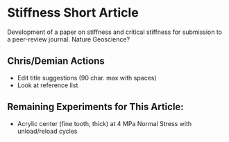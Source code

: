 Stiffness Short Article
=====================

Development of a paper on stiffness and critical stiffness for submission
to a peer-review journal. Nature Geoscience?

## Chris/Demian Actions
- Edit title suggestions (90 char. max with spaces)
- Look at reference list 

## Remaining Experiments for This Article:
- Acrylic center (fine tooth, thick) at 4 MPa Normal Stress with
unload/reload cycles
